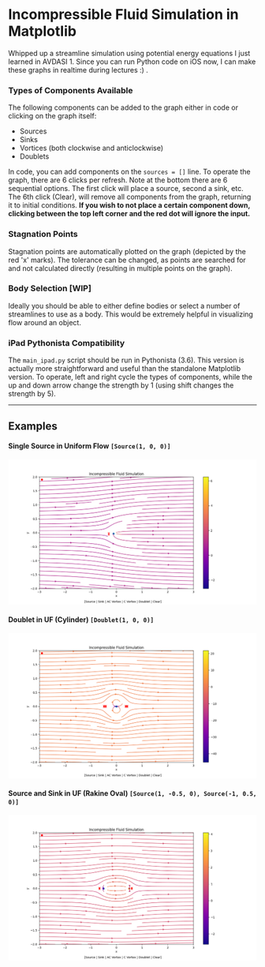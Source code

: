 # Incompressible Fluid Simulation in Matplotlib
Whipped up a streamline simulation using potential energy equations I just learned in AVDASI 1. 
Since you can run Python code on iOS now, I can make these graphs in realtime during lectures :) .

### Types of Components Available
The following components can be added to the graph either in code or clicking on the graph itself:
* Sources
* Sinks
* Vortices (both clockwise and anticlockwise)
* Doublets

In code, you can add components on the `sources = []` line. To operate the graph, there are 6 clicks per refresh. 
Note at the bottom there are 6 sequential options. The first click will place a source, second a sink, etc. 
The 6th click (Clear), will remove all components from the graph, returning it to initial conditions. 
**If you wish to not place a certain component down, 
clicking between the top left corner and the red dot will ignore the input.**

### Stagnation Points
Stagnation points are automatically plotted on the graph (depicted by the red 'x' marks). The tolerance can be changed,
as points are searched for and not calculated directly (resulting in multiple points on the graph).

### Body Selection [WIP]
Ideally you should be able to either define bodies or select a number of streamlines to use as a body. This 
would be extremely helpful in visualizing flow around an object.

### iPad Pythonista Compatibility
The `main_ipad.py` script should be run in Pythonista (3.6). This version is actually more straightforward and useful than the standalone Matplotlib version. To operate, left and right cycle the types of components, while the up and down arrow change the strength by 1 (using shift changes the strength by 5).

***
## Examples

#### Single Source in Uniform Flow `[Source(1, 0, 0)]`
![Source in Uniform Flow](images/Figure_1.png)

#### Doublet in UF (Cylinder) `[Doublet(1, 0, 0)]`
![Doublet in Uniform Flow](images/Figure_2.png)

#### Source and Sink in UF (Rakine Oval) `[Source(1, -0.5, 0), Source(-1, 0.5, 0)]`
![Doublet in Uniform Flow](images/Figure_3.png)
